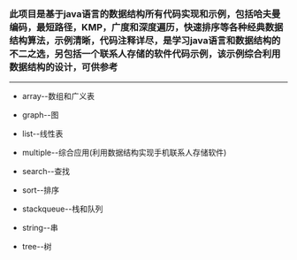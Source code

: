 ### 此项目是基于java语言的数据结构所有代码实现和示例，包括哈夫曼编码，最短路径，KMP，广度和深度遍历，快速排序等各种经典数据结构算法，示例清晰，代码注释详尽，是学习java语言和数据结构的不二之选，另包括一个联系人存储的软件代码示例，该示例综合利用数据结构的设计，可供参考

---
* array--数组和广义表

* graph--图

* list--线性表

* multiple--综合应用(利用数据结构实现手机联系人存储软件)

* search--查找

* sort--排序

* stackqueue--栈和队列

* string--串

* tree--树
